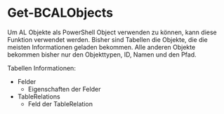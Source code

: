# Get-BCALObjects

Um AL Objekte als PowerShell Object verwenden zu können, kann diese Funktion verwendet werden.
Bisher sind Tabellen die Objekte, die die meisten Informationen geladen bekommen.
Alle anderen Objekte bekommen bisher nur den Objekttypen, ID, Namen und den Pfad.

Tabellen Informationen:

- Felder
  - Eigenschaften der Felder
- TableRelations
  - Feld der TableRelation
